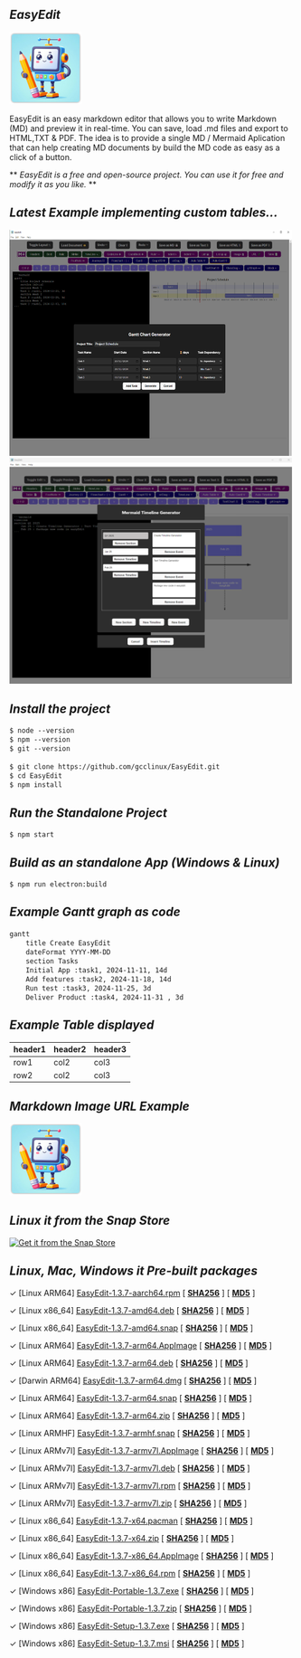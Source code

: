 ## *EasyEdit*

![EasyEdit](https://raw.githubusercontent.com/gcclinux/EasyEdit/refs/heads/main/public/easyedit128.png)

EasyEdit is an easy markdown editor that allows you to write Markdown (MD) and preview it in real-time. You can save, load .md files and export to HTML,TXT & PDF. The idea is to provide a single MD / Mermaid Aplication that can help creating MD documents by build the MD code as easy as a click of a button.

** *EasyEdit is a free and open-source project. You can use it for free and modify it as you like.* **

## *Latest Example implementing custom tables...*

<a><img src="screenshots/sample006.png" alt="Example" width="500" height="400"> <img src="screenshots/sample012.png" alt="Example" width="500" height="400"></a>

## *Install the project*
```
$ node --version
$ npm --version
$ git --version

$ git clone https://github.com/gcclinux/EasyEdit.git
$ cd EasyEdit
$ npm install
```

## *Run the Standalone Project*
```
$ npm start
```

## *Build as an standalone App (Windows & Linux)*
```
$ npm run electron:build
```

## *Example Gantt graph as code*
```mermaid
gantt
    title Create EasyEdit
    dateFormat YYYY-MM-DD
    section Tasks
    Initial App :task1, 2024-11-11, 14d
    Add features :task2, 2024-11-18, 14d
    Run test :task3, 2024-11-25, 3d
    Deliver Product :task4, 2024-11-31 , 3d
```

## *Example Table displayed*

| header1 | header2 | header3 |
| :--- | :--- | :--- |
| row1 | col2 | col3 |
| row2 | col2 | col3 |

## *Markdown Image URL Example*

[![GitHub Project](https://raw.githubusercontent.com/gcclinux/EasyEdit/refs/heads/main/public/easyedit128.png "EasyEdit Icon")](https://github.com/gcclinux/EasyEdit)


## *Linux it from the Snap Store*
[![Get it from the Snap Store](https://snapcraft.io/en/light/install.svg)](https://snapcraft.io/easyedit) 
## *Linux, Mac, Windows it Pre-built packages*

&#x2713; [Linux ARM64] [EasyEdit-1.3.7-aarch64.rpm](https://github.com/gcclinux/EasyEdit/releases/download/1.3.7/EasyEdit-1.3.7-aarch64.rpm)  [ **[SHA256](## "9cd8858b96f774d8325c088d8481f76812261d2a7d7a2119588dab6db8fa7ea9")** ] [ 
**[MD5](## "0c181ce242dcd8176b4babe036dc31d6")** ]

&#x2713; [Linux x86_64] [EasyEdit-1.3.7-amd64.deb](https://github.com/gcclinux/EasyEdit/releases/download/1.3.7/EasyEdit-1.3.7-amd64.deb)  [ **[SHA256](## "29d87c0f6ac67305b79b9b53c92b959d750d5a9f90eae0205dc374cd19fe58c5")** ] [ 
**[MD5](## "8949c7f8e6dc337574bdb4ba9c474a06")** ]

&#x2713; [Linux x86_64] [EasyEdit-1.3.7-amd64.snap](https://github.com/gcclinux/EasyEdit/releases/download/1.3.7/EasyEdit-1.3.7-amd64.snap)  [ **[SHA256](## "6ca02eb89dc882217c2a46bd62cd69b27b6499a92eca9c46476128ce0c8ee65d")** ] [ 
**[MD5](## "9d01d7abd92f56f6bdf491c082055d7f")** ]

&#x2713; [Linux ARM64] [EasyEdit-1.3.7-arm64.AppImage](https://github.com/gcclinux/EasyEdit/releases/download/1.3.7/EasyEdit-1.3.7-arm64.AppImage)  [ **[SHA256](## "55272dd9ae0000e6ca3a415073fc4e74fe9ed532a455323154ca8eac38a7f742")** ] [ 
**[MD5](## "e79cda8db8deda6e375a8afc3cd1f531")** ]

&#x2713; [Linux ARM64] [EasyEdit-1.3.7-arm64.deb](https://github.com/gcclinux/EasyEdit/releases/download/1.3.7/EasyEdit-1.3.7-arm64.deb)  [ **[SHA256](## "8cd5e34f55c2019d40fea18260a445eb71ad1876b3c74f34730ee36cacc3fc64")** ] [ 
**[MD5](## "c5dc509b64b49390644cb3e4f438ae46")** ]

&#x2713; [Darwin ARM64] [EasyEdit-1.3.7-arm64.dmg](https://github.com/gcclinux/EasyEdit/releases/download/1.3.7/EasyEdit-1.3.7-arm64.dmg)  [ **[SHA256](## "a6d229befdfb3f64d295e3b9aca1fb8dca19d462b1135a520ecf77cde21cb925")** ] [ 
**[MD5](## "905abf0ec301ac690d69bcf6583d5a22")** ]

&#x2713; [Linux ARM64] [EasyEdit-1.3.7-arm64.snap](https://github.com/gcclinux/EasyEdit/releases/download/1.3.7/EasyEdit-1.3.7-arm64.snap)  [ **[SHA256](## "437af1d050df3cdb36b8bf2f5fec16a40cbb3a26273ed20b25e8d373bbd76c5c")** ] [ 
**[MD5](## "403dbec981fc0b836332874d0ede72c8")** ]

&#x2713; [Linux ARM64] [EasyEdit-1.3.7-arm64.zip](https://github.com/gcclinux/EasyEdit/releases/download/1.3.7/EasyEdit-1.3.7-arm64.zip)  [ **[SHA256](## "42051d5f88b0d7000e44ede61bf8091a91bfaf54c78faaee06a7b6fccbd78884")** ] [ 
**[MD5](## "3436196441b219f02b6fe18dcbde7185")** ]

&#x2713; [Linux ARMHF] [EasyEdit-1.3.7-armhf.snap](https://github.com/gcclinux/EasyEdit/releases/download/1.3.7/EasyEdit-1.3.7-armhf.snap)  [ **[SHA256](## "072418a1a70a444cbbc8f4a28a4dc17f05f6663aa9c12c84cde666043e18dd30")** ] [ 
**[MD5](## "a5ba074c2aafa280921713126d2acf8a")** ]

&#x2713; [Linux ARMv7l] [EasyEdit-1.3.7-armv7l.AppImage](https://github.com/gcclinux/EasyEdit/releases/download/1.3.7/EasyEdit-1.3.7-armv7l.AppImage)  [ **[SHA256](## "402e349e540bea9705a6750222dd82688ccd9a33512412b26913a3e4e741d9d0")** ] [ 
**[MD5](## "783a871193743714b4e5b37822c4d5e0")** ]

&#x2713; [Linux ARMv7l] [EasyEdit-1.3.7-armv7l.deb](https://github.com/gcclinux/EasyEdit/releases/download/1.3.7/EasyEdit-1.3.7-armv7l.deb)  [ **[SHA256](## "7b988133808b30f9c4b17de1746367bdf857ecece9589327b98c00ab7f190b90")** ] [ 
**[MD5](## "4d11afcf6cc13a6c5a14d59bee59b263")** ]

&#x2713; [Linux ARMv7l] [EasyEdit-1.3.7-armv7l.rpm](https://github.com/gcclinux/EasyEdit/releases/download/1.3.7/EasyEdit-1.3.7-armv7l.rpm)  [ **[SHA256](## "aec60bc32f48be71a7e9fd19e365717617f83face2937f998c643768f1d2e772")** ] [ 
**[MD5](## "740bf1626b034419ba102b1c1fd35f55")** ]

&#x2713; [Linux ARMv7l] [EasyEdit-1.3.7-armv7l.zip](https://github.com/gcclinux/EasyEdit/releases/download/1.3.7/EasyEdit-1.3.7-armv7l.zip)  [ **[SHA256](## "b937eb9ad5514005450310f5e85c1dc8ed5ee99ba486087a72bd7df7047336b7")** ] [ 
**[MD5](## "b2376d3ec60d3e1c49c64e94dfaf4689")** ]

&#x2713; [Linux x86_64] [EasyEdit-1.3.7-x64.pacman](https://github.com/gcclinux/EasyEdit/releases/download/1.3.7/EasyEdit-1.3.7-x64.pacman)  [ **[SHA256](## "9aa6cd61813a1df7709ca1ec117c50b938241f86ff7bc64e36bb6615ca01aefc")** ] [ 
**[MD5](## "ebee07107f38ae30e758bcb9959730bf")** ]

&#x2713; [Linux x86_64] [EasyEdit-1.3.7-x64.zip](https://github.com/gcclinux/EasyEdit/releases/download/1.3.7/EasyEdit-1.3.7-x64.zip)  [ **[SHA256](## "d503fe52cd18b8bed6d23bb4a0d1d0831b3ee4530fd934bff04e92a4e591e620")** ] [ 
**[MD5](## "22b139a8effcb39af856dcb9598d7598")** ]

&#x2713; [Linux x86_64] [EasyEdit-1.3.7-x86_64.AppImage](https://github.com/gcclinux/EasyEdit/releases/download/1.3.7/EasyEdit-1.3.7-x86_64.AppImage)  [ **[SHA256](## "c5757e91940e22c036a77981cb8cb05d8822625b9674ee33b05e163f8ac5a7e1")** ] [ 
**[MD5](## "3fb2f48cefc12931ee8498abc6c10f93")** ]

&#x2713; [Linux x86_64] [EasyEdit-1.3.7-x86_64.rpm](https://github.com/gcclinux/EasyEdit/releases/download/1.3.7/EasyEdit-1.3.7-x86_64.rpm)  [ **[SHA256](## "3430e02a418d4006d9e128a6b8bdf019296aeea1c27f42c0981c6cfce6320d92")** ] [ 
**[MD5](## "5996fe5ce03a13d6521cc81b868cae58")** ]

&#x2713; [Windows x86] [EasyEdit-Portable-1.3.7.exe](https://github.com/gcclinux/EasyEdit/releases/download/1.3.7/EasyEdit-Portable-1.3.7.exe)  [ **[SHA256](## "d1bb8b1beb87716717e2904006df79c7c0332a1a88f13b19a3898bc43fae4aff")** ] [ 
**[MD5](## "02466cb5aed6dd943db86d886aed927c")** ]

&#x2713; [Windows x86] [EasyEdit-Portable-1.3.7.zip](https://github.com/gcclinux/EasyEdit/releases/download/1.3.7/EasyEdit-Portable-1.3.7.zip)  [ **[SHA256](## "043c5444a33f6ed2d68ce9523eb1420983c4979c04dffc84a1534f7ae68bb926")** ] [ 
**[MD5](## "f83b68d4be0256c67856fdaab33bf7da")** ]

&#x2713; [Windows x86] [EasyEdit-Setup-1.3.7.exe](https://github.com/gcclinux/EasyEdit/releases/download/1.3.7/EasyEdit-Setup-1.3.7.exe)  [ **[SHA256](## "f4457c62def75f1a9c2373c5bcae000e6b44b6bac6ec0dd59c429d81ab2a048c")** ] [ 
**[MD5](## "9af08a038ad2746c427ca9742638c897")** ]

&#x2713; [Windows x86] [EasyEdit-Setup-1.3.7.msi](https://github.com/gcclinux/EasyEdit/releases/download/1.3.7/EasyEdit-Setup-1.3.7.msi)  [ **[SHA256](## "f66ff2096c813c340e54775e30325d7075d945673e901cc8da6aa732b390b0ed")** ] [ 
**[MD5](## "9fa05c2bef5a1427026373a5161a51e0")** ]

